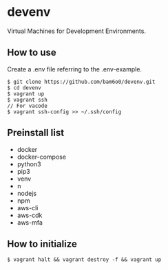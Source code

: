 # devenv
Virtual Machines for Development Environments.

## How to use
Create a .env file referring to the .env-example.
```
$ git clone https://github.com/bam6o0/devenv.git
$ cd devenv
$ vagrant up
$ vagrant ssh
// For vacode
$ vagrant ssh-config >> ~/.ssh/config
```

## Preinstall list
+ docker
+ docker-compose
+ python3
+ pip3
+ venv
+ n
+ nodejs
+ npm
+ aws-cli
+ aws-cdk
+ aws-mfa

## How to initialize
```
$ vagrant halt && vagrant destroy -f && vagrant up
```
